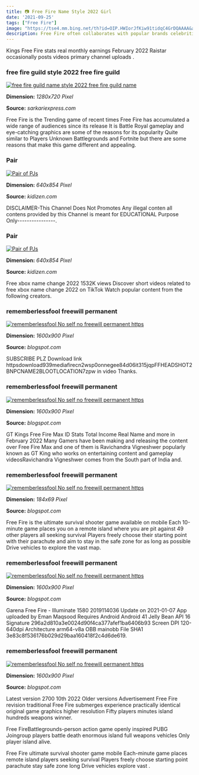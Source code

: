 ```yaml
---
title: 📷 Free Fire Name Style 2022 Girl
date: '2021-09-25'
tags: ["Free Fire"]
image: "https://tse4.mm.bing.net/th?id=OIP.HWIorJfKiw91tidqC4GrDQAAAA&amp;pid=15.1"
description: Free Fire often collaborates with popular brands celebrities and well known names to continue surprising its players These collaborations bring new events in
---
```




Kings Free Fire stats real monthly earnings February 2022 Raistar occasionally posts videos primary channel uploads .



### free fire guild style 2022 free fire guild 

[![free fire guild name style 2022  free fire guild name ](http://sarkariexpress.com/wp-content/uploads/2022/01/10-Ugly-Truth-About-Start-A-New-Blog-In-2022-2-3.jpg)](http://sarkariexpress.com/wp-content/uploads/2022/01/10-Ugly-Truth-About-Start-A-New-Blog-In-2022-2-3.jpg)


**Dimension:** _1280x720 Pixel_ 

**Source:** _sarkariexpress.com_ 


Free Fire is the Trending game of recent times Free Fire has accumulated a wide range of audiences since its release It is Battle Royal gameplay and eye-catching graphics are some of the reasons for its popularity Quite similar to Players Unknown Battlegrounds and Fortnite but there are some reasons that make this game different and appealing.


### Pair 

[![Pair of PJs](https://itizen-production.s3.amazonaws.com/uploads/image_asset/image/12013187/item-image-4.jpg)](https://itizen-production.s3.amazonaws.com/uploads/image_asset/image/12013187/item-image-4.jpg)


**Dimension:** _640x854 Pixel_ 

**Source:** _kidizen.com_ 


DISCLAIMER-This Channel Does Not Promotes Any illegal conten all contens provided by this Channel is meant for EDUCATIONAL Purpose Only----------------.


### Pair 

[![Pair of PJs](https://itizen-production.s3.amazonaws.com/uploads/image_asset/image/12013185/item-image-2.jpg)](https://itizen-production.s3.amazonaws.com/uploads/image_asset/image/12013185/item-image-2.jpg)


**Dimension:** _640x854 Pixel_ 

**Source:** _kidizen.com_ 


Free xbox name change 2022 1532K views Discover short videos related to free xbox name change 2022 on TikTok Watch popular content from the following creators.


### rememberlessfool freewill permanent 

[![rememberlessfool No self no freewill permanent https ](https://1.bp.blogspot.com/-rjJqYqGrRv0/XkYH_StgUuI/AAAAAAAAcuQ/HV77bnlQNr4oy_ivz-8AN_5CrTBMWYTZgCLcBGAsYHQ/s1600/Untitled463.png)](https://1.bp.blogspot.com/-rjJqYqGrRv0/XkYH_StgUuI/AAAAAAAAcuQ/HV77bnlQNr4oy_ivz-8AN_5CrTBMWYTZgCLcBGAsYHQ/s1600/Untitled463.png)


**Dimension:** _1600x900 Pixel_ 

**Source:** _blogspot.com_ 


SUBSCRIBE PLZ Download link httpsdownload939mediafirecn2wsp0onnegee84d06it315jqpFFHEADSHOT2BNPCNAME2BLOOTLOCATION7zpw in video Thanks.


### rememberlessfool freewill permanent 

[![rememberlessfool No self no freewill permanent https ](https://1.bp.blogspot.com/-HAYBbK3v2ic/XkYH3d0lQRI/AAAAAAAAcs8/_KD_mbCuwWEXHLahhLO7eEQY1DWkjA7VQCLcBGAsYHQ/s1600/Untitled442.png)](https://1.bp.blogspot.com/-HAYBbK3v2ic/XkYH3d0lQRI/AAAAAAAAcs8/_KD_mbCuwWEXHLahhLO7eEQY1DWkjA7VQCLcBGAsYHQ/s1600/Untitled442.png)


**Dimension:** _1600x900 Pixel_ 

**Source:** _blogspot.com_ 


GT Kings Free Fire Max ID Stats Total Income Real Name and more in February 2022 Many Gamers have been making and releasing the content over Free Fire Max and one of them is Ravichandra Vigneshwer popularly known as GT King who works on entertaining content and gameplay videosRavichandra Vigneshwer comes from the South part of India and.


### rememberlessfool freewill permanent 

[![rememberlessfool No self no freewill permanent https ](https://steamcdn-a.akamaihd.net/steam/apps/109600/capsule_184x69.jpg?t=1569537653)](https://steamcdn-a.akamaihd.net/steam/apps/109600/capsule_184x69.jpg?t=1569537653)


**Dimension:** _184x69 Pixel_ 

**Source:** _blogspot.com_ 


Free Fire is the ultimate survival shooter game available on mobile Each 10-minute game places you on a remote island where you are pit against 49 other players all seeking survival Players freely choose their starting point with their parachute and aim to stay in the safe zone for as long as possible Drive vehicles to explore the vast map.


### rememberlessfool freewill permanent 

[![rememberlessfool No self no freewill permanent https ](https://1.bp.blogspot.com/-vWs7pGNeWbE/Xj4CAYdq-XI/AAAAAAAAcfE/sGI66CotEegMD7Rsh4fGmJqSC2DV9IgDACLcBGAsYHQ/s1600/Untitled385.png)](https://1.bp.blogspot.com/-vWs7pGNeWbE/Xj4CAYdq-XI/AAAAAAAAcfE/sGI66CotEegMD7Rsh4fGmJqSC2DV9IgDACLcBGAsYHQ/s1600/Untitled385.png)


**Dimension:** _1600x900 Pixel_ 

**Source:** _blogspot.com_ 


Garena Free Fire - Illuminate 1580 2019114036 Update on 2021-01-07 App uploaded by Eman Maqsood Requires Android Android 41 Jelly Bean API 16 Signature 296a2d810a3e0024d90f4ca377afef1ba6406b93 Screen DPI 120-640dpi Architecture arm64-v8a OBB mainobb File SHA1 3e83c8f536176b029d29baa160418f2c4d6de619.


### rememberlessfool freewill permanent 

[![rememberlessfool No self no freewill permanent https ](https://1.bp.blogspot.com/-jDrJWTXuFs4/Xj4CFt-hAGI/AAAAAAAAcf4/v49apiFdbj86d9RZ8ZLfvesQK6nHlkKXQCLcBGAsYHQ/s1600/Untitled399.png)](https://1.bp.blogspot.com/-jDrJWTXuFs4/Xj4CFt-hAGI/AAAAAAAAcf4/v49apiFdbj86d9RZ8ZLfvesQK6nHlkKXQCLcBGAsYHQ/s1600/Untitled399.png)


**Dimension:** _1600x900 Pixel_ 

**Source:** _blogspot.com_ 



Latest version 2700 10th 2022 Older versions Advertisement Free Fire revision traditional Free Fire submerges experience practically identical original game graphics higher resolution Fifty players minutes island hundreds weapons winner.


Free FireBattlegrounds-person action game openly inspired PUBG Joingroup players battle death enormous island full weapons vehicles Only player island alive.


Free Fire ultimate survival shooter game mobile Each-minute game places remote island players seeking survival Players freely choose starting point parachute stay safe zone long Drive vehicles explore vast .




